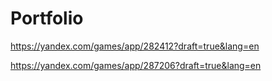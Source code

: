 # Portfolio
https://yandex.com/games/app/282412?draft=true&lang=en

https://yandex.com/games/app/287206?draft=true&lang=en
